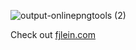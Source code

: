 ![output-onlinepngtools (2)](https://github.com/user-attachments/assets/bf057671-cbf0-4850-a4a9-28865e5f6ccb)


Check out [fjlein.com](https://www.fjlein.com)
